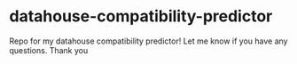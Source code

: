 # datahouse-compatibility-predictor
Repo for my datahouse compatibility predictor! Let me know if you have any questions. Thank you
